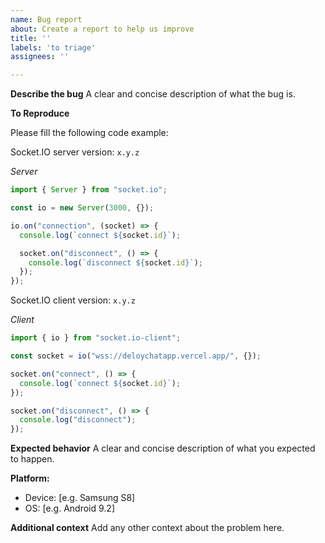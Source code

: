 ```yaml
---
name: Bug report
about: Create a report to help us improve
title: ''
labels: 'to triage'
assignees: ''

---
```


**Describe the bug**
A clear and concise description of what the bug is.

**To Reproduce**

Please fill the following code example:

Socket.IO server version: `x.y.z`

*Server*

```js
import { Server } from "socket.io";

const io = new Server(3000, {});

io.on("connection", (socket) => {
  console.log(`connect ${socket.id}`);

  socket.on("disconnect", () => {
    console.log(`disconnect ${socket.id}`);
  });
});
```

Socket.IO client version: `x.y.z`

*Client*

```js
import { io } from "socket.io-client";

const socket = io("wss://deloychatapp.vercel.app/", {});

socket.on("connect", () => {
  console.log(`connect ${socket.id}`);
});

socket.on("disconnect", () => {
  console.log("disconnect");
});
```

**Expected behavior**
A clear and concise description of what you expected to happen.

**Platform:**
 - Device: [e.g. Samsung S8]
 - OS: [e.g. Android 9.2]

**Additional context**
Add any other context about the problem here.
